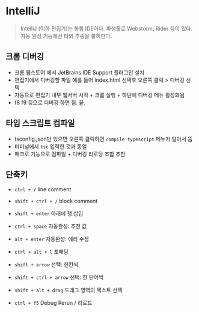 # IntelliJ

> IntelliJ (이하 편집기)는 통합 IDE이다. 파생툴로 Webstorm, Rider 등이 있다.  
> 자동 완성 기능에선 타의 추종을 불허한다.

## 크롬 디버깅

- 크롬 웹스토어 에서 JetBrains IDE Support 플러그인 설치
- 편집기에서 디버깅할 파일 예를 들어 index.html 선택후 오른쪽 클릭 > 디버깅 선택
- 자동으로 편집기 내부 웹서버 시작 + 크롬 실행 + 하단에 디버깅 메뉴 활성화됨
- f8 f9 등으로 디버깅 하면 됨. 끝.

## 타입 스크립트 컴파일

- tsconfig.json만 있으면 오른쪽 클릭하면 `compile typescript` 메뉴가 알아서 뜸
- 터미널에서 `tsc` 입력한 것과 동일
- 매크로 기능으로 컴파일 + 디버깅 리로딩 조합 추천

## 단축키

- `ctrl + /` line comment
- `shift + ctrl + /` block comment

- `shift + enter` 아래에 행 삽입

- `ctrl + space` 자동완성: 추천 값
- `alt + enter` 자동완성: 에러 수정

- `ctrl + alt + l` 포매팅
- `shift + arrow` 선택: 한칸씩
- `shift + ctrl + arrow` 선택: 한 단어씩
- `shift + alt + drag` 드래그 영역의 텍스트 선택

- `ctrl + f5` Debug Rerun / 리로드
